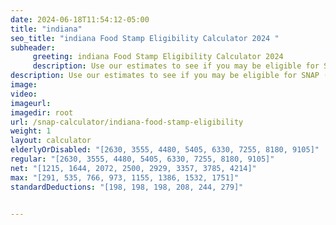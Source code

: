 ```yaml
---
date: 2024-06-18T11:54:12-05:00
title: "indiana"
seo_title: "indiana Food Stamp Eligibility Calculator 2024 "
subheader:
     greeting: indiana Food Stamp Eligibility Calculator 2024
     description: Use our estimates to see if you may be eligible for SNAP (food stamps) and how much in monthly SNAP benefits you might qualify for
description: Use our estimates to see if you may be eligible for SNAP (food stamps) and how much in monthly SNAP benefits you might qualify for
image: 
video: 
imageurl: 
imagedir: root
url: /snap-calculator/indiana-food-stamp-eligibility
weight: 1
layout: calculator
elderlyOrDisabled: "[2630, 3555, 4480, 5405, 6330, 7255, 8180, 9105]"
regular: "[2630, 3555, 4480, 5405, 6330, 7255, 8180, 9105]"
net: "[1215, 1644, 2072, 2500, 2929, 3357, 3785, 4214]"
max: "[291, 535, 766, 973, 1155, 1386, 1532, 1751]"
standardDeductions: "[198, 198, 198, 208, 244, 279]"


---
```


